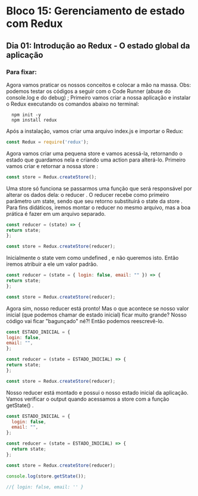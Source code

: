# Bloco 15: Gerenciamento de estado com Redux
## Dia 01: Introdução ao Redux - O estado global da aplicação

### Para fixar:

Agora vamos praticar os nossos conceitos e colocar a mão na massa.
    Obs: podemos testar os códigos a seguir com o Code Runner (abuse do console.log e do debug) ;
Primeiro vamos criar a nossa aplicação e instalar o Redux executando os comandos abaixo no terminal:
~~~
  npm init -y
  npm install redux
~~~

Após a instalação, vamos criar uma arquivo index.js e importar o Redux:
~~~javascript
const Redux = require('redux');
~~~

Agora vamos criar uma pequena store e vamos acessá-la, retornando o estado que guardamos nela e criando uma action para alterá-lo.
Primeiro vamos criar e retornar a nossa store :
~~~javascript
const store = Redux.createStore();
~~~

Uma store só funciona se passarmos uma função que será responsável por alterar os dados dela: o reducer . O reducer recebe como primeiro parâmetro um state, sendo que seu retorno substituirá o state da store . Para fins didáticos, iremos montar o reducer no mesmo arquivo, mas a boa prática é fazer em um arquivo separado.
~~~javascript
const reducer = (state) => {
return state;
};

const store = Redux.createStore(reducer);
~~~

Inicialmente o state vem como undefined , e não queremos isto. Então iremos atribuir a ele um valor padrão.
~~~javascript
const reducer = (state = { login: false, email: "" }) => {
return state;
};

const store = Redux.createStore(reducer);
~~~

Agora sim, nosso reducer está pronto! Mas o que acontece se nosso valor inicial (que podemos chamar de estado inicial) ficar muito grande? Nosso código vai ficar "bagunçado" né?! Então podemos reescrevê-lo.
~~~javascript
const ESTADO_INICIAL = {
login: false,
email: "",
};

const reducer = (state = ESTADO_INICIAL) => {
return state;
};

const store = Redux.createStore(reducer);
~~~

Nosso reducer está montado e possui o nosso estado inicial da aplicação. Vamos verificar o output quando acessamos a store com a função getState() .
~~~javascript
const ESTADO_INICIAL = {
  login: false,
  email: "",
};

const reducer = (state = ESTADO_INICIAL) => {
  return state;
};

const store = Redux.createStore(reducer);

console.log(store.getState());

//{ login: false, email: '' }
~~~


~~~javascript

~~~


~~~javascript

~~~
